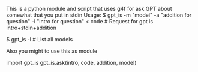This is a python module and script that uses g4f for ask GPT about somewhat that you put in stdin
Usage:
$ gpt_is -m "model" -a "addition for question" -i "intro for question" < code # Request for gpt is intro+stdin+addition

$ gpt_is -l # List all models

Also you might to use this as module


import gpt_is
gpt_is.ask(intro, code, addition, model)
